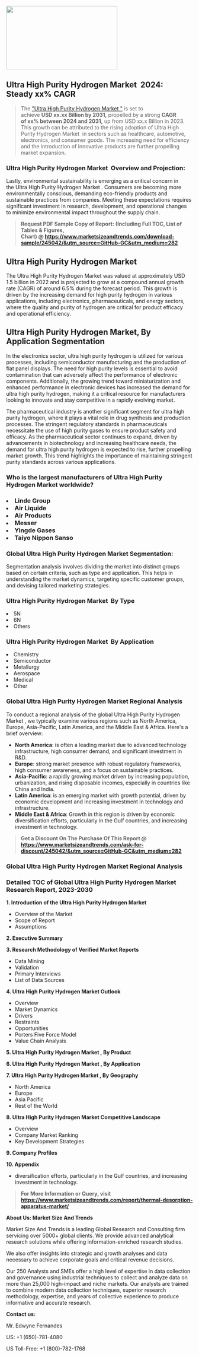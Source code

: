 <p><img class="alignnone size-medium wp-image-20088" src="https://ffe5etoiles.com/wp-content/uploads/2024/12/MST1-300x171.png" alt="" width="300" height="171" /></p><h2 id="ember46" class="ember-view reader-text-block__heading-2">Ultra High Purity Hydrogen Market &nbsp;2024: Steady&nbsp;xx% CAGR</h2><blockquote id="ember47" class="ember-view reader-text-block__blockquote">The&nbsp;<a class="app-aware-link " href="https://www.marketsizeandtrends.com/download-sample/245042/&utm_source=GitHub-GC&utm_medium=282" target="_blank" data-test-app-aware-link="">"Ultra High Purity Hydrogen Market "</a>&nbsp;is set to achieve&nbsp;<strong>USD&nbsp;xx.xx&nbsp;Billion by 2031,</strong>&nbsp;propelled by a strong&nbsp;<strong>CAGR of&nbsp;xx% between 2024 and 2031,</strong>&nbsp;up from USD xx.x Billion in 2023. This growth can be attributed to the rising adoption of&nbsp;Ultra High Purity Hydrogen Market &nbsp;in sectors such as healthcare, automotive, electronics, and consumer goods. The increasing need for efficiency and the introduction of innovative products are further propelling market expansion.</blockquote><h3 id="ember48" class="ember-view reader-text-block__heading-3">Ultra High Purity Hydrogen Market &nbsp;Overview and Projection:</h3><p id="ember49" class="ember-view reader-text-block__paragraph">Lastly, environmental sustainability is emerging as a critical concern in the&nbsp;Ultra High Purity Hydrogen Market . Consumers are becoming more environmentally conscious, demanding eco-friendly products and sustainable practices from companies. Meeting these expectations requires significant investment in research, development, and operational changes to minimize environmental impact throughout the supply chain.</p><blockquote id="ember50" class="ember-view reader-text-block__blockquote"><strong>Request PDF Sample Copy of Report: (Including Full TOC, List of Tables &amp; Figures, Chart)&nbsp;@&nbsp;<strong><a href="https://www.marketsizeandtrends.com/download-sample/245042/&utm_source=GitHub-GC&utm_medium=282" target="_blank">https://www.marketsizeandtrends.com/download-sample/245042/&utm_source=GitHub-GC&utm_medium=282</a></strong></strong></blockquote><h3 class=""><h2>Ultra High Purity Hydrogen Market</h2><p>The Ultra High Purity Hydrogen Market was valued at approximately USD 1.5 billion in 2022 and is projected to grow at a compound annual growth rate (CAGR) of around 6.5% during the forecast period. This growth is driven by the increasing demand for high purity hydrogen in various applications, including electronics, pharmaceuticals, and energy sectors, where the quality and purity of hydrogen are critical for product efficacy and operational efficiency.</p><h2>Ultra High Purity Hydrogen Market, By Application Segmentation</h2><p>In the electronics sector, ultra high purity hydrogen is utilized for various processes, including semiconductor manufacturing and the production of flat panel displays. The need for high purity levels is essential to avoid contamination that can adversely affect the performance of electronic components. Additionally, the growing trend toward miniaturization and enhanced performance in electronic devices has increased the demand for ultra high purity hydrogen, making it a critical resource for manufacturers looking to innovate and stay competitive in a rapidly evolving market.</p><p>The pharmaceutical industry is another significant segment for ultra high purity hydrogen, where it plays a vital role in drug synthesis and production processes. The stringent regulatory standards in pharmaceuticals necessitate the use of high purity gases to ensure product safety and efficacy. As the pharmaceutical sector continues to expand, driven by advancements in biotechnology and increasing healthcare needs, the demand for ultra high purity hydrogen is expected to rise, further propelling market growth. This trend highlights the importance of maintaining stringent purity standards across various applications.</p></h3><h3 id="" class="">Who is the largest manufacturers of&nbsp;Ultra High Purity Hydrogen Market worldwide?</h3><h3 class=""></Li><Li>Linde Group</Li><Li> Air Liquide</Li><Li> Air Products</Li><Li> Messer</Li><Li> Yingde Gases</Li><Li> Taiyo Nippon Sanso</h3><h3 id="ember53" class="ember-view reader-text-block__heading-3">Global&nbsp;Ultra High Purity Hydrogen Market Segmentation:</h3><p id="ember54" class="ember-view reader-text-block__paragraph">Segmentation analysis involves dividing the market into distinct groups based on certain criteria, such as type and application. This helps in understanding the market dynamics, targeting specific customer groups, and devising tailored marketing strategies.</p><h3 id="" class="">Ultra High Purity Hydrogen Market &nbsp;By Type</h3><p></Li><Li>5N</Li><Li> 6N</Li><Li> Others</p><h3 id="" class="">Ultra High Purity Hydrogen Market &nbsp;By Application</h3><p class=""></Li><Li>Chemistry</Li><Li> Semiconductor</Li><Li> Metallurgy</Li><Li> Aerospace</Li><Li> Medical</Li><Li> Other</p><h3 id="ember62" class="ember-view reader-text-block__heading-3">Global Ultra High Purity Hydrogen Market Regional Analysis</h3><p id="ember63" class="ember-view reader-text-block__paragraph">To conduct a regional analysis of the global Ultra High Purity Hydrogen Market , we typically examine various regions such as North America, Europe, Asia-Pacific, Latin America, and the Middle East &amp; Africa. Here's a brief overview:</p><ul><li><strong>North America</strong>: is often a leading market due to advanced technology infrastructure, high consumer demand, and significant investment in R&amp;D.</li><li><strong>Europe</strong>: strong market presence with robust regulatory frameworks, high consumer awareness, and a focus on sustainable practices.</li><li><strong>Asia-Pacific</strong>: a rapidly growing market driven by increasing population, urbanization, and rising disposable incomes, especially in countries like China and India.</li><li><strong>Latin America</strong>: is an emerging market with growth potential, driven by economic development and increasing investment in technology and infrastructure.</li><li><strong>Middle East &amp; Africa</strong>: Growth in this region is driven by economic diversification efforts, particularly in the Gulf countries, and increasing investment in technology.</li></ul><blockquote id="ember61" class="ember-view reader-text-block__blockquote"><strong>Get a Discount On The Purchase Of This Report @ <strong><a href="https://html-cleaner.com/" target="">https://www.marketsizeandtrends.com/ask-for-discount/245042/&utm_source=GitHub-GC&utm_medium=282</a></strong></strong></blockquote><h3 id="ember62" class="ember-view reader-text-block__heading-3">Global Ultra High Purity Hydrogen Market Regional Analysis</h3><h3 id="" class="">Detailed TOC of Global Ultra High Purity Hydrogen Market Research Report, 2023-2030</h3><p id="" class=""><strong>1. Introduction of the Ultra High Purity Hydrogen Market </strong></p><ul><li>Overview of the Market</li><li>Scope of Report</li><li>Assumptions</li></ul><p id="" class=""><strong>2. Executive Summary</strong></p><p id="" class=""><strong>3. Research Methodology of Verified Market Reports</strong></p><ul><li>Data Mining</li><li>Validation</li><li>Primary Interviews</li><li>List of Data Sources</li></ul><p id="" class=""><strong>4. Ultra High Purity Hydrogen Market Outlook</strong></p><ul><li>Overview</li><li>Market Dynamics</li><li>Drivers</li><li>Restraints</li><li>Opportunities</li><li>Porters Five Force Model</li><li>Value Chain Analysis</li></ul><p id="" class=""><strong>5. Ultra High Purity Hydrogen Market , By Product</strong></p><p id="" class=""><strong>6. Ultra High Purity Hydrogen Market , By Application</strong></p><p id="" class=""><strong>7. Ultra High Purity Hydrogen Market , By Geography</strong></p><ul><li>North America</li><li>Europe</li><li>Asia Pacific</li><li>Rest of the World</li></ul><p id="" class=""><strong>8. Ultra High Purity Hydrogen Market Competitive Landscape</strong></p><ul><li>Overview</li><li>Company Market Ranking</li><li>Key Development Strategies</li></ul><p id="" class=""><strong>9. Company Profiles</strong></p><p id="" class=""><strong>10. Appendix</strong></p><ul><li>diversification efforts, particularly in the Gulf countries, and increasing investment in technology.</li></ul><blockquote id="ember65" class="ember-view reader-text-block__blockquote"><strong>For More Information or Query, visit <strong><strong><a href="https://html-cleaner.com/" target="">https://www.marketsizeandtrends.com/report/thermal-desorption-apparatus-market/</a></strong></strong></strong></blockquote><p id="" class=""><strong>About Us: Market Size And Trends</strong></p><p id="" class="">Market Size And Trends is a leading Global Research and Consulting firm servicing over 5000+ global clients. We provide advanced analytical research solutions while offering information-enriched research studies.</p><p id="" class="">We also offer insights into strategic and growth analyses and data necessary to achieve corporate goals and critical revenue decisions.</p><p id="" class="">Our 250 Analysts and SMEs offer a high level of expertise in data collection and governance using industrial techniques to collect and analyze data on more than 25,000 high-impact and niche markets. Our analysts are trained to combine modern data collection techniques, superior research methodology, expertise, and years of collective experience to produce informative and accurate research.</p><p id="" class=""><strong>Contact us:</strong></p><p id="" class="">Mr. Edwyne Fernandes</p><p id="" class="">US: +1 (650)-781-4080</p><p id="" class="">US Toll-Free: +1 (800)-782-1768</p>
